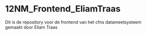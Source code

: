 # 12NM_Frontend_EliamTraas
Dit is de repository voor de frontend van het cfns datameetsysteem gemaakt door Eliam Traas
